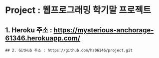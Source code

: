 # Project : 웹프로그래밍 학기말 프로젝트

## 1. Heroku 주소 : https://mysterious-anchorage-61346.herokuapp.com/
```
## 2. GitHub 주소 : https://github.com/hs06146/project.git

